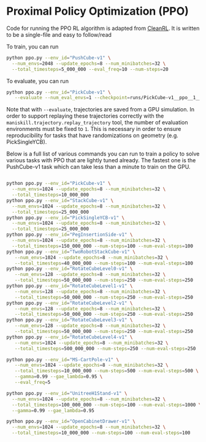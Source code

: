 # Proximal Policy Optimization (PPO)

Code for running the PPO RL algorithm is adapted from [CleanRL](https://github.com/vwxyzjn/cleanrl/). It is written to be a single-file and easy to follow/read

To train, you can run

```bash
python ppo.py --env_id="PushCube-v1" \
  --num_envs=2048 --update_epochs=8 --num_minibatches=32 \
  --total_timesteps=5_000_000 --eval_freq=10 --num-steps=20
```

To evaluate, you can run
```bash
python ppo.py --env_id="PickCube-v1" \
   --evaluate --num_eval_envs=1 --checkpoint=runs/PickCube-v1__ppo__1__1710225023/ppo_101.cleanrl_model
```

Note that with `--evaluate`, trajectories are saved from a GPU simulation. In order to support replaying these trajectories correctly with the `maniskill.trajectory.replay_trajectory` tool, the number of evaluation environments must be fixed to `1`. This is necessary in order to ensure reproducibility for tasks that have randomizations on geometry (e.g. PickSingleYCB).


Below is a full list of various commands you can run to train a policy to solve various tasks with PPO that are lightly tuned already. The fastest one is the PushCube-v1 task which can take less than a minute to train on the GPU.

```bash

python ppo.py --env_id="PickCube-v1" \
  --num_envs=1024 --update_epochs=8 --num_minibatches=32 \
  --total_timesteps=10_000_000
python ppo.py --env_id="StackCube-v1" \
  --num_envs=1024 --update_epochs=8 --num_minibatches=32 \
  --total_timesteps=25_000_000
python ppo.py --env_id="PickSingleYCB-v1" \
  --num_envs=1024 --update_epochs=8 --num_minibatches=32 \
  --total_timesteps=25_000_000
python ppo.py --env_id="PegInsertionSide-v1" \
  --num_envs=1024 --update_epochs=8 --num_minibatches=32 \
  --total_timesteps=150_000_000 --num-steps=100 --num-eval-steps=100
python ppo.py --env_id="TwoRobotStackCube-v1" \
   --num_envs=1024 --update_epochs=8 --num_minibatches=32 \
   --total_timesteps=40_000_000 --num-steps=100 --num-eval-steps=100
python ppo.py --env_id="RotateCubeLevel0-v1" \
   --num_envs=128 --update_epochs=8 --num_minibatches=32 \
   --total_timesteps=50_000_000 --num-steps=250 --num-eval-steps=250
python ppo.py --env_id="RotateCubeLevel1-v1" \
   --num_envs=128 --update_epochs=8 --num_minibatches=32 \
   --total_timesteps=50_000_000 --num-steps=250 --num-eval-steps=250
python ppo.py --env_id="RotateCubeLevel2-v1" \
   --num_envs=128 --update_epochs=8 --num_minibatches=32 \
   --total_timesteps=50_000_000 --num-steps=250 --num-eval-steps=250
python ppo.py --env_id="RotateCubeLevel3-v1" \
   --num_envs=128 --update_epochs=8 --num_minibatches=32 \
   --total_timesteps=50_000_000 --num-steps=250 --num-eval-steps=250
python ppo.py --env_id="RotateCubeLevel4-v1" \
   --num_envs=1024 --update_epochs=8 --num_minibatches=32 \
   --total_timesteps=500_000_000 --num-steps=250 --num-eval-steps=250

python ppo.py --env_id="MS-CartPole-v1" \
   --num_envs=1024 --update_epochs=8 --num_minibatches=32 \
   --total_timesteps=10_000_000 --num-steps=500 --num-eval-steps=500 \
   --gamma=0.99 --gae_lambda=0.95 \
   --eval_freq=5

python ppo.py --env_id="UnitreeH1Stand-v1" \
  --num_envs=1024 --update_epochs=8 --num_minibatches=32 \
  --total_timesteps=100_000_000 --num-steps=100 --num-eval-steps=1000 \
  --gamma=0.99 --gae_lambda=0.95

python ppo.py --env_id="OpenCabinetDrawer-v1" \
  --num_envs=1024 --update_epochs=8 --num_minibatches=32 \
  --total_timesteps=10_000_000 --num-steps=100 --num-eval-steps=100
   
```